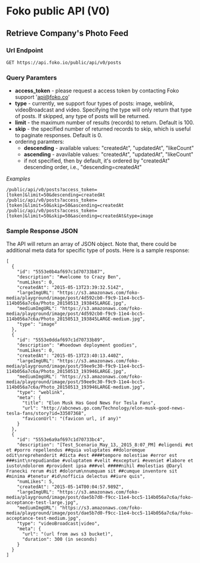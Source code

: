 # Foko public API (V0)

## Retrieve Company's Photo Feed
### Url Endpoint
```
GET https://api.foko.io/public/api/v0/posts
```
### Query Paramters
* **access_token** - please request a access token by contacting Foko support 'api@foko.co'
* **type** - currently, we support four types of posts: image, weblink, videoBroadcast and video. Specifying the type will only return that type of posts. If skipped, any type of posts will be returned.
* **limit** - the maximum number of results (records) to return. Default is 100.
* **skip** - the specified number of returned records to skip, which is useful to paginate responses. Default is 0.
* ordering paramters:
  * **descending** - available values: "createdAt", "updatedAt", "likeCount"
  * **ascending** - avavilable values: "createdAt", "updatedAt", "likeCount"
  * if not specified, then by default, it's ordered by "createdAt" descending order, i.e., "descending=createdAt"

*Examples*
```
/public/api/v0/posts?access_token=[token]&limit=50&descending=createdAt
/public/api/v0/posts?access_token=[token]&limit=50&skip=50&ascending=createdAt
/public/api/v0/posts?access_token=[token]&limit=50&skip=50&ascending=createdAt&type=image
```
### Sample Response JSON
The API will return an array of JSON object. Note that, there could be additional meta data for specific type of posts. Here is a sample response:
```
[
  {
    "id": "5553e0b4af697c1d70733b87",
    "description": "#welcome to Crazy Ben",
    "numLikes": 0,
    "createdAt": "2015-05-13T23:39:32.514Z",
    "largeImgURL": "https://s3.amazonaws.com/foko-media/playground/image/post/4d592cb0-f9c9-11e4-bcc5-114b056a7c6a/Photo_20150513_193845LARGE.jpg",
    "mediumImgURL": "https://s3.amazonaws.com/foko-media/playground/image/post/4d592cb0-f9c9-11e4-bcc5-114b056a7c6a/Photo_20150513_193845LARGE-medium.jpg",
    "type": "image"
  },
  {
    "id": "5553e0ddaf697c1d70733b89",
    "description": "#hoedown deployment goodies",
    "numLikes": 0,
    "createdAt": "2015-05-13T23:40:13.440Z",
    "largeImgURL": "https://s3.amazonaws.com/foko-media/playground/image/post/59ee9c30-f9c9-11e4-bcc5-114b056a7c6a/Photo_20150513_193946LARGE.jpg",
    "mediumImgURL": "https://s3.amazonaws.com/foko-media/playground/image/post/59ee9c30-f9c9-11e4-bcc5-114b056a7c6a/Photo_20150513_193946LARGE-medium.jpg",
    "type": "weblink",
    "meta": {
      "title": "Elon Musk Has Good News For Tesla Fans",
      "url": "http://abcnews.go.com/Technology/elon-musk-good-news-tesla-fans/story?id=33507368",
      "faviconUrl": "(favicon url, if any)"
    }
  },
  {
    "id": "5553e6a9af697c1d70733bc4",
    "description": "[Test_Scenario_May_13,_2015_8:07_PM] #eligendi #et et #porro repellendus ##quia voluptates ##doloremque odit\nreprehenderit #dicta #est ####tempore molestiae #error est ###sint\nrepudiandae #voluptatem #velit #excepturi #eveniet #labore et iusto\ndolorem #provident ipsa ###vel #####nihil #molestias @Daryl Franecki rerum #sit #dolorum\nnumquam sit ##cumque inventore sit #minima #tenetur #id\nofficia delectus ##iure quis",
    "numLikes": 5,
    "createdAt": "2015-05-14T00:04:57.989Z",
    "largeImgURL": "https://s3.amazonaws.com/foko-media/playground/image/post/dae5b7d0-f9cc-11e4-bcc5-114b056a7c6a/foko-acceptance-test-large.jpg",
    "mediumImgURL": "https://s3.amazonaws.com/foko-media/playground/image/post/dae5b7d0-f9cc-11e4-bcc5-114b056a7c6a/foko-acceptance-test-medium.jpg",
    "type": "videoBroadcast|video",
    "meta": {
      "url": "(url from aws s3 bucket)",
      "duration": 300 (in seconds)
    }
  }
]
```
